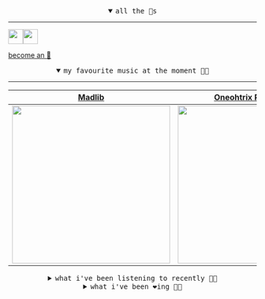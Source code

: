 <details open>

<summary align="center"><samp>all the 🥚s</samp></summary>
<hr />

<a href="https://github.com/pvinis"><img src="https://avatars.githubusercontent.com/u/100233?s=90&v=4" width="30" height="30" /><a href="https://github.com/maxPugh"><img src="https://avatars.githubusercontent.com/u/46350013?s=90&u=52a601eaa2d272b35477d096fe782ebf0a8a1f68&v=4" width="30" height="30" />

<samp><a href="https://github.com/bitttttten/bitttttten/stargazers">become an 🥚</a></samp>

</details>

<details open>

<summary align="center"><samp>my favourite music at the moment 🎵🎶</samp></summary>
<hr />

<!-- toc -->

| [Madlib](https://open.spotify.com/artist/5LhTec3c7dcqBvpLRWbMcf)                                                                                                 | [Oneohtrix Point Never](https://open.spotify.com/artist/2wPDbhaGXCqROrVmwDdCrK)                                                                                  | [Boards of Canada](https://open.spotify.com/artist/2VAvhf61GgLYmC6C8anyX1)                                                                                       | [Four Tet](https://open.spotify.com/artist/7Eu1txygG6nJttLHbZdQOh)                                                                                               |
| ---------------------------------------------------------------------------------------------------------------------------------------------------------------- | ---------------------------------------------------------------------------------------------------------------------------------------------------------------- | ---------------------------------------------------------------------------------------------------------------------------------------------------------------- | ---------------------------------------------------------------------------------------------------------------------------------------------------------------- |
| [<img src="https://i.scdn.co/image/e73ab683f7db79f808d05538cc4390b4e5d47804" width="320" height="auto">](https://open.spotify.com/artist/5LhTec3c7dcqBvpLRWbMcf) | [<img src="https://i.scdn.co/image/0513eb98de7ee505153e9175f79e3fb59457c9aa" width="320" height="auto">](https://open.spotify.com/artist/2wPDbhaGXCqROrVmwDdCrK) | [<img src="https://i.scdn.co/image/c0b33a8d211600d70dcda3077d6a582da34321b0" width="320" height="auto">](https://open.spotify.com/artist/2VAvhf61GgLYmC6C8anyX1) | [<img src="https://i.scdn.co/image/ab6761610000e5eb8f85f5ec469ab138eefa2d6b" width="320" height="auto">](https://open.spotify.com/artist/7Eu1txygG6nJttLHbZdQOh) |

<!-- tocstop -->

</details>

<details>

<summary align="center"><samp>what i've been listening to recently 🎵🎶</samp></summary>
<hr />

<!-- toc -->

| [Yawn<br />Bullion](https://open.spotify.com/track/67xLmsmuyjjHj6jof81JnL)                                                                                      | [Nu_chanic<br />Kara-Lis Coverdale](https://open.spotify.com/track/17kdenWWdhtPKcd34ZZawa)                                                                      | [Close My Eyes<br />Arthur Russell](https://open.spotify.com/track/0WL9EUOYqYyjFpwEliPArD)                                                                      | [Hey Moon!<br />Molly Nilsson](https://open.spotify.com/track/7IEcPKS3Fkd9DgajXPpbSY)                                                                           |
| --------------------------------------------------------------------------------------------------------------------------------------------------------------- | --------------------------------------------------------------------------------------------------------------------------------------------------------------- | --------------------------------------------------------------------------------------------------------------------------------------------------------------- | --------------------------------------------------------------------------------------------------------------------------------------------------------------- |
| [<img src="https://i.scdn.co/image/c2bccd0651fd8f6f46897a181ab22f5c07559c45" width="320" height="auto">](https://open.spotify.com/track/67xLmsmuyjjHj6jof81JnL) | [<img src="https://i.scdn.co/image/3ff62265284ff5857e0efb3030061bced7ac2144" width="320" height="auto">](https://open.spotify.com/track/17kdenWWdhtPKcd34ZZawa) | [<img src="https://i.scdn.co/image/0c14c451bfa93b06520427d781c76eb5473d3c11" width="320" height="auto">](https://open.spotify.com/track/0WL9EUOYqYyjFpwEliPArD) | [<img src="https://i.scdn.co/image/0d3bc7a839b96cb788e65fcf9d0f1da9c8b6f63e" width="320" height="auto">](https://open.spotify.com/track/7IEcPKS3Fkd9DgajXPpbSY) |

<!-- tocstop -->

</details>

<details>

<summary align="center"><samp>what i've been ❤️ing 🎵🎶</samp></summary>
<hr />

<!-- toc -->

| [Pains<br />Silk Rhodes](https://open.spotify.com/album/6YJN63ZF1p5vtAUn5mXFDb)                                                                                 | [I Never Get Lonesome<br />Arthur Russell](https://open.spotify.com/album/3LMsFkOLJImsFFUddEjLDy)                                                               | [We Had A Good Time<br />Bullion](https://open.spotify.com/album/5kSMEgC4Hj9OYKaBj7AfJB)                                                                        | [Girls<br />Death In Vegas](https://open.spotify.com/album/26tC5w0oT1hLkRj2RIWJIS)                                                                              |
| --------------------------------------------------------------------------------------------------------------------------------------------------------------- | --------------------------------------------------------------------------------------------------------------------------------------------------------------- | --------------------------------------------------------------------------------------------------------------------------------------------------------------- | --------------------------------------------------------------------------------------------------------------------------------------------------------------- |
| [<img src="https://i.scdn.co/image/ab67616d0000b2735abdbe7025fc691b0e67ffab" width="320" height="auto">](https://open.spotify.com/album/6YJN63ZF1p5vtAUn5mXFDb) | [<img src="https://i.scdn.co/image/ab67616d0000b273dfa60b502cd4426c386888f1" width="320" height="auto">](https://open.spotify.com/album/3LMsFkOLJImsFFUddEjLDy) | [<img src="https://i.scdn.co/image/ab67616d0000b273e6d1a00c5b3ea93cb8c2bd3d" width="320" height="auto">](https://open.spotify.com/album/5kSMEgC4Hj9OYKaBj7AfJB) | [<img src="https://i.scdn.co/image/ab67616d0000b2731692a5881e7d86fee95a02a9" width="320" height="auto">](https://open.spotify.com/album/26tC5w0oT1hLkRj2RIWJIS) |

<!-- tocstop -->

</details>
